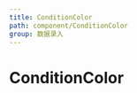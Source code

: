 ```yaml
---
title: ConditionColor
path: component/ConditionColor
group: 数据录入
---
```


# ConditionColor

<code src="./demo/Basic.tsx"></code>
